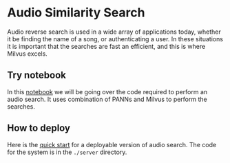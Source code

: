 # Audio Similarity Search
Audio reverse search is used in a wide array of applications today, whether it be finding the name of a song, or authenticating a user. In these situations it is important that the searches are fast an efficient, and this is where Milvus excels.

## Try notebook
In this [notebook](./audio_similarity_search.ipynb) we will be going over the code required to perform an audio search. It uses combination of PANNs and Milvus to perform the searches.

## How to deploy
Here is the [quick start](./quick_deploy) for a deployable version of audio search. The code for the system is in the `./server` directory.
